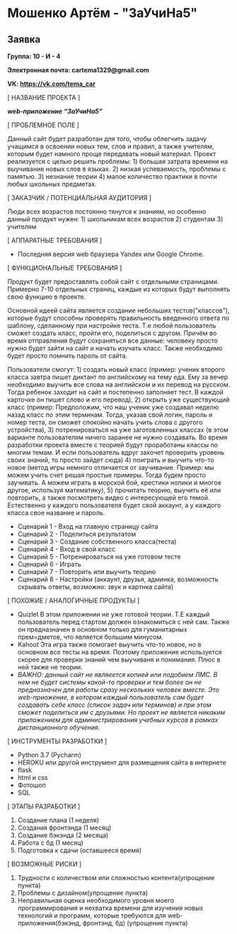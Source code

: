 # Мошенко Артём - "ЗаУчиНа5"
## Заявка
__Группа: 10 - И - 4__

__Электронная почта: cartema1329@gmail.com__

__VK: https://vk.com/tema_car__

[ НАЗВАНИЕ ПРОЕКТА ]

___web-приложение “ЗаУчиНа5”___

[ ПРОБЛЕМНОЕ ПОЛЕ ]

Данный сайт будет разработан для того, чтобы облегчить задачу учащимся в освоении новых тем, слов и правил, а также учителям, которым будет намного проще передавать новый материал.
Проект реализуется с целью решить проблемы:
    1) большая затрата времени на выучивание новых слов в языках.
    2) низкая успеваемость, проблемы с памятью.
    3) незнание теории
    4) малое количество практики в почти любых школьных предметах.
    
    
[ ЗАКАЗЧИК / ПОТЕНЦИАЛЬНАЯ АУДИТОРИЯ ]

Люди всех возрастов постоянно тянутся к знаниям, но особенно данный продукт нужен:
        1) школьникам всех возрастов
        2) студентам
        3) учителям

[ АППАРАТНЫЕ ТРЕБОВАНИЯ ]

- Последняя версия web браузера Yandex или Google Chrome.

[ ФУНКЦИОНАЛЬНЫЕ ТРЕБОВАНИЯ ]

Продукт будет предоставлять собой сайт с отдельными страницами. Примерно 7-10 отдельных страниц, каждые из которых будут выполнять свою функцию в проекте. 

Основной идеей сайта является создание небольших тестов("классов"), которые будут способны проверять правильность введенного ответа по шаблону, сделанному при настройке теста. Т.е любой пользователь сможет создать класс, пройти его, поделиться с другом. Причём во время отправления будут сохраняться все данные: человеку просто нужно будет зайти на сайт и начать изучать класс. Также необходимо будет просто помнить пароль от сайта.

Пользователи смогут: 1) создать новый класс (пример: ученик второго класса завтра пишет диктант по английскому на тему еда. Ему за вечер необходимо выучить все слова на английском и их перевод на русском. Тогда ребенок заходит на сайт и постепенно заполняет тест. В каждой карточке он пишет слово и его перевод), 2) открыть уже существующий класс (пример: Предположим, что наш ученик уже создавал неделю назад класс по этим терминам. Тогда, указав свой логин, пароль и номер теста, он сможет спокойно начать учить слова с другого устройства), 3) потренироваться на уже заготовленных классах (в этом варианте пользователям ничего заранее не нужно создавать. Во время разработки проекта вместе с теорией будут проработаны классы по многим темам. И если пользователь вдруг захочет проверить уровень своих знаний, то просто зайдет сюда) 4) поиграть и выучить что-то новое (метод игры немного отличается от заучивание. Пример: мы можем учить счет решая простые примеры. Тогда будем просто заучивать. А можем играть в морской бой, крестики нолики и многое другое, используя математику), 5) прочитать теорию, выучить её или повторить, а также посмотреть видео с интересующей его темой. Естественно у каждого пользователя будет свой аккаунт, а у каждого класса свое название и пароль. 

- Сценарий 1 - Вход на главную страницу сайта
- Сценарий 2 - Поделиться результатом
- Сценарий 3 - Создание собственного класса(теста)
- Сценарий 4 - Вход в свой класс
- Сценарий 5 - Потренироваться на уже готовом тесте
- Сценарий 6 - Играть
- Сценарий 7 - Повторить или выучить теорию
- Сценарий 8 - Настройки (аккаунт, друзья, админка, возможность скрывать ответы, возможно: звук и картнка сайта)
        
        
[ ПОХОЖИЕ / АНАЛОГИЧНЫЕ ПРОДУКТЫ ]

- Quizlet 
         В этом приложении не уже готовой теории. Т.Е каждый пользователь перед стартом должен ознакомиться с ней сам. Также он предназначен в основном только для гуманитарных прем=дметов, что является большим минусом.
- Kahoot
         Эта игра также помогает выучить что-то новое, но в основном все тесты на время. Поэтому приложение используется скорее для проверки знаний чем выучиваня и понимания. Плюс в ней также не теории.
- _ВАЖНО: данный сайт не являеется копией или подобием ЛМС. В нем не будет системы какой-то проверки и тем более он не предназначен для работы сразу нескольких человек вместе. Это web-приожение, в котором каждый пользователь сам будет создавать себе класс (список задач или терминов) и при этом сможет поделиться им с друзьями. Но проект не является никаким приложением для администрирования учебных курсов в рамках дистанционного обучения._

[ ИНСТРУМЕНТЫ РАЗРАБОТКИ ]

- Python 3.7 (Pycharm)
- HEROKU или другой инструмент для размещения сайта в интернете
- flask
- html и css
- Фотошоп
- SQL

[ ЭТАПЫ РАЗРАБОТКИ ]

1) Создание плана (1 неделя)
2) Создания фронтэнда (1 месяц)
3) Создание бэкэнда (2 месяца)
4) Работа с бд (1 месяц)
5) Подготовка к сдачи (оставшееся время)
    
[ ВОЗМОЖНЫЕ РИСКИ ]

1) Трудности с количеством или сложностью контента(упрощение пункта)
2) Проблемы с дизайном(упрощение пункта)
4) Неправильная оценка необходимого уровня моего программирования и нехватка времени для изучения новых технологий и программ, которые требуются для web-приложения(бэкэнд, фронтэнд, бд) (упрощение пункта)

